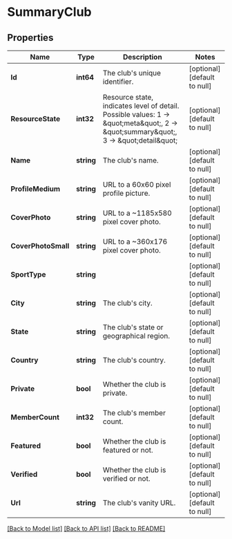 # SummaryClub

## Properties
Name | Type | Description | Notes
------------ | ------------- | ------------- | -------------
**Id** | **int64** | The club&#x27;s unique identifier. | [optional] [default to null]
**ResourceState** | **int32** | Resource state, indicates level of detail. Possible values: 1 -&gt; \&quot;meta\&quot;, 2 -&gt; \&quot;summary\&quot;, 3 -&gt; \&quot;detail\&quot; | [optional] [default to null]
**Name** | **string** | The club&#x27;s name. | [optional] [default to null]
**ProfileMedium** | **string** | URL to a 60x60 pixel profile picture. | [optional] [default to null]
**CoverPhoto** | **string** | URL to a ~1185x580 pixel cover photo. | [optional] [default to null]
**CoverPhotoSmall** | **string** | URL to a ~360x176  pixel cover photo. | [optional] [default to null]
**SportType** | **string** |  | [optional] [default to null]
**City** | **string** | The club&#x27;s city. | [optional] [default to null]
**State** | **string** | The club&#x27;s state or geographical region. | [optional] [default to null]
**Country** | **string** | The club&#x27;s country. | [optional] [default to null]
**Private** | **bool** | Whether the club is private. | [optional] [default to null]
**MemberCount** | **int32** | The club&#x27;s member count. | [optional] [default to null]
**Featured** | **bool** | Whether the club is featured or not. | [optional] [default to null]
**Verified** | **bool** | Whether the club is verified or not. | [optional] [default to null]
**Url** | **string** | The club&#x27;s vanity URL. | [optional] [default to null]

[[Back to Model list]](../README.md#documentation-for-models) [[Back to API list]](../README.md#documentation-for-api-endpoints) [[Back to README]](../README.md)

